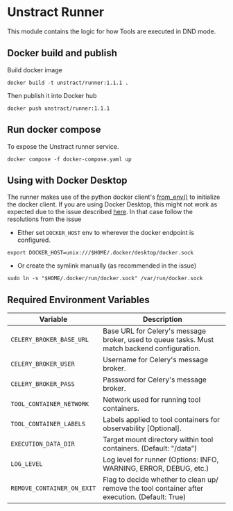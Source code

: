 # Unstract Runner

This module contains the logic for how Tools are executed in DND mode.

## Docker build and publish

Build docker image
```
docker build -t unstract/runner:1.1.1 .
```

Then publish it into Docker hub

```
docker push unstract/runner:1.1.1
```

## Run docker compose

To expose the Unstract runner service.

```
docker compose -f docker-compose.yaml up
```

## Using with Docker Desktop

The runner makes use of the python docker client's [from_env()](https://docker-py.readthedocs.io/en/stable/client.html#docker.client.from_env) to initialize the docker client. If you are using Docker Desktop, this might not work as expected due to the issue described [here](https://github.com/docker/docker-py/issues/3059). In that case follow the resolutions from the issue
- Either set `DOCKER_HOST` env to wherever the docker endpoint is configured.
```
export DOCKER_HOST=unix:///$HOME/.docker/desktop/docker.sock
```
- Or create the symlink manually (as recommended in the issue)
```
sudo ln -s "$HOME/.docker/run/docker.sock" /var/run/docker.sock
```

## Required Environment Variables

| Variable                   | Description                                                                                   |
| -------------------------- |-----------------------------------------------------------------------------------------------|
| `CELERY_BROKER_BASE_URL`   | Base URL for Celery's message broker, used to queue tasks. Must match backend configuration.       |
| `CELERY_BROKER_USER`       | Username for Celery's message broker.                                                         |
| `CELERY_BROKER_PASS`       | Password for Celery's message broker.                                                         |
| `TOOL_CONTAINER_NETWORK`   | Network used for running tool containers.                                                     |
| `TOOL_CONTAINER_LABELS`    | Labels applied to tool containers for observability [Optional].                               |
| `EXECUTION_DATA_DIR`       | Target mount directory within tool containers. (Default: "/data")                             |
| `LOG_LEVEL`                | Log level for runner (Options: INFO, WARNING, ERROR, DEBUG, etc.)                             |
| `REMOVE_CONTAINER_ON_EXIT`| Flag to decide whether to clean up/ remove the tool container after execution. (Default: True) |
